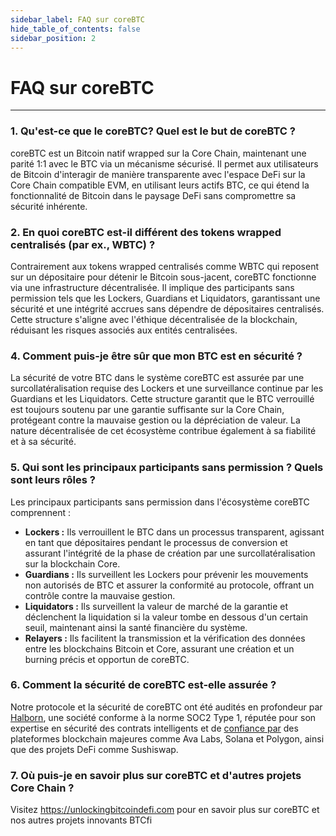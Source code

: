 ```yaml
---
sidebar_label: FAQ sur coreBTC
hide_table_of_contents: false
sidebar_position: 2
---
```


# FAQ sur coreBTC

---

### 1. Qu'est-ce que le coreBTC? Quel est le but de coreBTC ?

coreBTC est un Bitcoin natif wrapped sur la Core Chain, maintenant une parité 1:1 avec le BTC via un mécanisme sécurisé. Il permet aux utilisateurs de Bitcoin d'interagir de manière transparente avec l'espace DeFi sur la Core Chain compatible EVM, en utilisant leurs actifs BTC, ce qui étend la fonctionnalité de Bitcoin dans le paysage DeFi sans compromettre sa sécurité inhérente.

### 2. En quoi coreBTC est-il différent des tokens wrapped centralisés (par ex., WBTC) ?

Contrairement aux tokens wrapped centralisés comme WBTC qui reposent sur un dépositaire pour détenir le Bitcoin sous-jacent, coreBTC fonctionne via une infrastructure décentralisée. Il implique des participants sans permission tels que les Lockers, Guardians et Liquidators, garantissant une sécurité et une intégrité accrues sans dépendre de dépositaires centralisés. Cette structure s'aligne avec l'éthique décentralisée de la blockchain, réduisant les risques associés aux entités centralisées.

### 4. Comment puis-je être sûr que mon BTC est en sécurité ?

La sécurité de votre BTC dans le système coreBTC est assurée par une surcollatéralisation requise des Lockers et une surveillance continue par les Guardians et les Liquidators. Cette structure garantit que le BTC verrouillé est toujours soutenu par une garantie suffisante sur la Core Chain, protégeant contre la mauvaise gestion ou la dépréciation de valeur. La nature décentralisée de cet écosystème contribue également à sa fiabilité et à sa sécurité.

### 5. Qui sont les principaux participants sans permission ? Quels sont leurs rôles ?

Les principaux participants sans permission dans l'écosystème coreBTC comprennent :

- **Lockers :** Ils verrouillent le BTC dans un processus transparent, agissant en tant que dépositaires pendant le processus de conversion et assurant l'intégrité de la phase de création par une surcollatéralisation sur la blockchain Core.
- **Guardians :** Ils surveillent les Lockers pour prévenir les mouvements non autorisés de BTC et assurer la conformité au protocole, offrant un contrôle contre la mauvaise gestion.
- **Liquidators :** Ils surveillent la valeur de marché de la garantie et déclenchent la liquidation si la valeur tombe en dessous d'un certain seuil, maintenant ainsi la santé financière du système.
- **Relayers :** Ils facilitent la transmission et la vérification des données entre les blockchains Bitcoin et Core, assurant une création et un burning précis et opportun de coreBTC.

### 6. Comment la sécurité de coreBTC est-elle assurée ?

Notre protocole et la sécurité de coreBTC ont été audités en profondeur par [Halborn](https://www.halborn.com/), une société conforme à la norme SOC2 Type 1, réputée pour son expertise en sécurité des contrats intelligents et de [confiance par](https://www.halborn.com/about/who-trusts-us) des plateformes blockchain majeures comme Ava Labs, Solana et Polygon, ainsi que des projets DeFi comme Sushiswap.

### 7. Où puis-je en savoir plus sur coreBTC et d'autres projets Core Chain ?

Visitez https://unlockingbitcoindefi.com pour en savoir plus sur coreBTC et nos autres projets innovants BTCfi
